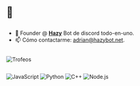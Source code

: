 # 👋

## 
- 🔭 Founder @ [**Hazy**](https://hazybot.net) Bot de discord todo-en-uno.
- 📫 Cómo contactarme: [adrian@hazybot.net](mailto:adrian@hazybot.net).
## 
![Trofeos](https://github-profile-trophy.vercel.app/?username=4drixn&theme=onedark)
##
![JavaScript](https://img.shields.io/badge/-JavaScript-F7DF1E?style=flat-square&logo=javascript&logoColor=black)
![Python](https://img.shields.io/badge/-Python-3776AB?style=flat-square&logo=python&logoColor=white)
![C++](https://img.shields.io/badge/-C++-00599C?style=flat-square&logo=c%2B%2B&logoColor=white)
![Node.js](https://img.shields.io/badge/-Node.js-339933?style=flat-square&logo=node.js&logoColor=white)









